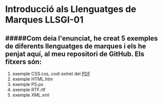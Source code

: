 # Introducció als Llenguatges de Marques LLSGI-01
#####Com deia l'enunciat, he creat 5 exemples de diferents llenguatges de marques i els he penjat aquí, al meu repositori de GitHub.
Els fitxers són:
----

1. exemple CSS.css, codi extret del [PDF][pdf]
2. exemple HTML.htm
3. exemple PS.ps
4. exemple RTF.rtf
5. exemple XML.xml

[pdf]: http://fpadistancia.caib.es/pluginfile.php/295262/mod_resource/content/2/Llenguatges%20de%20Marques%20y%20Sistemes%20de%20Gesti%C3%B3%20de%20la%20Informaci%C3%B3%20%28Dist%C3%A0ncia%29.pdf
